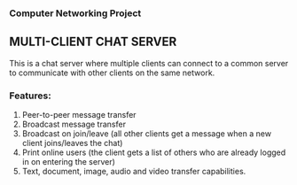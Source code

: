 ### Computer Networking Project

## MULTI-CLIENT CHAT SERVER

This is a chat server where multiple clients can connect to a common server to communicate with other clients on the same network.

### Features:
1. Peer-to-peer message transfer
2. Broadcast message transfer
3. Broadcast on join/leave (all other clients get a message when a new client joins/leaves the chat)
4. Print online users (the client gets a list of others who are already logged in on entering the server)
5. Text, document, image, audio and video transfer capabilities.
